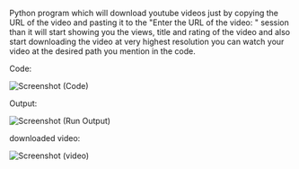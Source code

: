 Python program which will download youtube videos just by copying the URL of the video and pasting it to the "Enter the URL of the video: " session than it will start showing you the views, title and rating of the video and also start downloading the video at very highest resolution you can watch your video at the desired path you mention in the code.

Code:

![Screenshot (Code)](https://user-images.githubusercontent.com/94005086/143908469-9f54ca81-28b2-47d1-af67-5a712d05e085.PNG)

Output:

![Screenshot (Run Output)](https://user-images.githubusercontent.com/94005086/143908482-30d59e25-5f9b-4aa2-9f3c-1090c2b3ddff.PNG)

downloaded video:

![Screenshot (video)](https://user-images.githubusercontent.com/94005086/143908491-631eebe8-968d-4694-8173-09958f5fd009.PNG)
